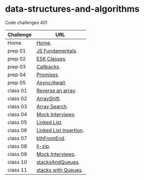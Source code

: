 # data-structures-and-algorithms
Code challenges 401


**Challenge**     | **URL**
------------ | -------------
Home         | [Home](https://github.com/waleedafifi-401-advanced-javascript/data-structures-and-algorithms).
 prep 01     | [JS Fundamentals](https://github.com/waleedafifi90/data-structures-and-algorithms).
 prep 02     | [ES6 Classes](https://repl.it/@waleedafifi90/ES6-Classes).
 prep 03     | [Callbacks](https://repl.it/@waleedafifi90/Callbacks).
 prep 04     | [Promises](https://repl.it/@waleedafifi90/Promises).
 prep 05     | [Async/Await](https://repl.it/@waleedafifi90/AsyncAwait).
 class 01    | [Reverse an array](https://github.com/waleedafifi-401-advanced-javascript/data-structures-and-algorithms/pull/1).
 class 02    | [ArrayShift](https://github.com/waleedafifi-401-advanced-javascript/data-structures-and-algorithms/pull/2).
 class 03    | [Array Search](https://github.com/waleedafifi-401-advanced-javascript/data-structures-and-algorithms/pull/6).
 class 04    | [Mock Interviews](https://docs.google.com/spreadsheets/d/1YSD5EknVdC7q3NV39GlhCFlBz93qh3-X0Y47k2CvLGA/edit#gid=0).
 class 05    | [Linked List](https://github.com/waleedafifi-401-advanced-javascript/data-structures-and-algorithms/pull/8).
 class 06    | [Linked List Insertion](https://github.com/waleedafifi-401-advanced-javascript/data-structures-and-algorithms/pull/9).
 class 07    | [kthFromEnd](https://github.com/waleedafifi-401-advanced-javascript/data-structures-and-algorithms/pull/11).
 class 08    | [ll-zip](https://github.com/waleedafifi-401-advanced-javascript/data-structures-and-algorithms/pull/12).
 class 09    | [Mock Interviews](https://docs.google.com/spreadsheets/d/1_I69gPqAF5ionCxT2xtEtowRYIThOiaMtqReVeIgV9g/edit?usp=sharing).
 class 10    | [stacksAndQueues](https://github.com/waleedafifi-401-advanced-javascript/data-structures-and-algorithms/pull/13).
 class 11    | [stacks with Queues](https://github.com/waleedafifi-401-advanced-javascript/data-structures-and-algorithms/pull/14).
